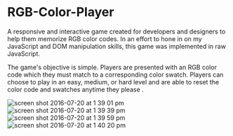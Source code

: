 # RGB-Color-Player

A responsive and interactive game created for developers and designers to help them memorize RGB color codes. In an effort to hone in on my JavaScript and DOM manipulation skills, this game was implemented in raw JavaScript. 

The game's objective is simple. Players are presented with an RGB color code which they must match to a corresponding color swatch. Players can choose to play in an easy, medium, or hard level and are able to reset the color code and swatches anytime they please .

![screen shot 2016-07-20 at 1 39 01 pm](https://cloud.githubusercontent.com/assets/18673809/16996816/d40156cc-4e80-11e6-9a58-9db28199adeb.png)
![screen shot 2016-07-20 at 1 39 39 pm](https://cloud.githubusercontent.com/assets/18673809/16996814/d3fe5e22-4e80-11e6-9713-f8aa097f54c6.png)
![screen shot 2016-07-20 at 1 39 59 pm](https://cloud.githubusercontent.com/assets/18673809/16996815/d3ff2e24-4e80-11e6-96e6-02ce25417a6d.png)
![screen shot 2016-07-20 at 1 40 20 pm](https://cloud.githubusercontent.com/assets/18673809/16996813/d3fcad02-4e80-11e6-91e2-298a576f08d7.png)

